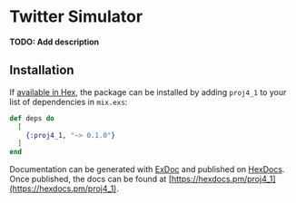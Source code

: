 # Twitter Simulator

**TODO: Add description**

## Installation

If [available in Hex](https://hex.pm/docs/publish), the package can be installed
by adding `proj4_1` to your list of dependencies in `mix.exs`:

```elixir
def deps do
  [
    {:proj4_1, "~> 0.1.0"}
  ]
end
```

Documentation can be generated with [ExDoc](https://github.com/elixir-lang/ex_doc)
and published on [HexDocs](https://hexdocs.pm). Once published, the docs can
be found at [https://hexdocs.pm/proj4_1](https://hexdocs.pm/proj4_1).

